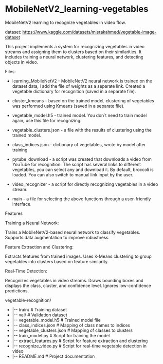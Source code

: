 # MobileNetV2_learning-vegetables
MobileNetV2 learning to recognize vegetables in video flow.

dataset: https://www.kaggle.com/datasets/misrakahmed/vegetable-image-dataset 

This project implements a system for recognizing vegetables in video streams and assigning them to clusters based on their similarities. It includes training a neural network, clustering features, and detecting objects in video.

Files:

- learning_MobileNetV2 - MobileNetV2 neural network is trained on the dataset data, I add the file of weights as a separate link.
Created a vegetable dictionary for recognition (saved in a separate file).

- cluster_kmeans - based on the trained model, clustering of vegetables was performed using Kmeans (saved in a separate file).
  
- vegetable_model.h5 - trained model. You don`t need to train model again, use this file for recognizing.

- vegetable_clusters.json - a file with the results of clustering using the trained model.

- class_indices.json - dictionary of vegetables, wrote by model after training

- pytube_download - a script was created that downloads a video from YouTube for recognition. The script has several links to different vegetables, you can select any and download it. By default, broccoli is loaded. You can also switch to manual link input by the user.

- video_recognizer - a script for directly recognizing vegetables in a video stream.

- main - a file for selecting the above functions through a user-friendly interface.

Features

Training a Neural Network:

Trains a MobileNetV2-based neural network to classify vegetables.
Supports data augmentation to improve robustness.

Feature Extraction and Clustering:

Extracts features from trained images.
Uses K-Means clustering to group vegetables into clusters based on feature similarity.

Real-Time Detection:

Recognizes vegetables in video streams.
Draws bounding boxes and displays the class, cluster, and confidence level.
Ignores low-confidence predictions.

vegetable-recognition/
- |-- train/                 # Training dataset
- |-- val/                   # Validation dataset
- |-- vegetable_model.h5     # Trained model file
- |-- class_indices.json     # Mapping of class names to indices
- |-- vegetable_clusters.json # Mapping of classes to clusters
- |-- train_model.py         # Script for training the model
- |-- extract_features.py    # Script for feature extraction and clustering
- |-- recognize_video.py     # Script for real-time vegetable detection in video
- |-- README.md              # Project documentation
